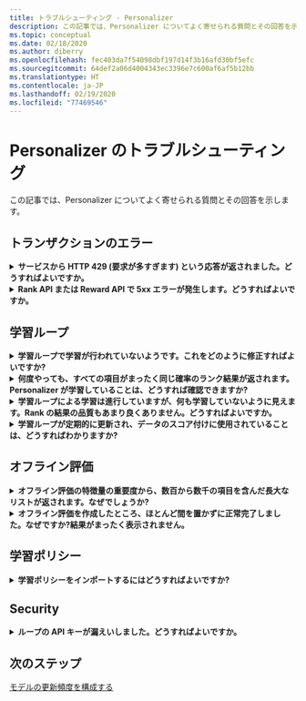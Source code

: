 ```yaml
---
title: トラブルシューティング - Personalizer
description: この記事では、Personalizer についてよく寄せられる質問とその回答を示します。
ms.topic: conceptual
ms.date: 02/18/2020
ms.author: diberry
ms.openlocfilehash: fec403da7f54098dbf197d14f3b16afd30bf5efc
ms.sourcegitcommit: 64def2a06d4004343ec3396e7c600af6af5b12bb
ms.translationtype: HT
ms.contentlocale: ja-JP
ms.lasthandoff: 02/19/2020
ms.locfileid: "77469546"
---
```

# <a name="personalizer-troubleshooting"></a>Personalizer のトラブルシューティング

この記事では、Personalizer についてよく寄せられる質問とその回答を示します。

## <a name="transaction-errors"></a>トランザクションのエラー

<details>
<summary><b>サービスから HTTP 429 (要求が多すぎます) という応答が返されました。どうすればよいですか。</b></summary>

**回答**: Personalizer インスタンスの作成時に無料の価格レベルを選択した場合、許容される Rank 要求の数にクォータ制限が存在します。 Azure portal の Personalizer リソースの [メトリック] ペインで Rank API の API 呼び出しレートを確認し、選択した価格レベルのしきい値を超える呼び出しボリュームになりそうな場合は、[価格レベル] ペインで価格レベルを調整してください。

</details>

<details>
<summary><b>Rank API または Reward API で 5xx エラーが発生します。どうすればよいですか。</b></summary>

**回答**: これらの問題をユーザーが意識する必要はありません。 問題が継続的に発生する場合は、Azure portal で Personalizer リソースの **[サポート + トラブルシューティング]** セクションにある **[新しいサポート リクエスト]** を選択して、サポートにお問い合わせください。

</details>

## <a name="learning-loop"></a>学習ループ

<details>
<summary>
<b>学習ループで学習が行われていないようです。これをどのように修正すればよいですか?</b></summary>

**回答**: 学習ループでは、ランキング呼び出しによる優先順位の設定を効果的に行う前に、数千の報酬呼び出しが必要です。

学習ループの現在の動作に不安がある場合は、[オフライン評価](concepts-offline-evaluation.md)を実行し、修正された学習ポリシーを適用してください。

</details>

<details>
<summary><b>何度やっても、すべての項目がまったく同じ確率のランク結果が返されます。Personalizer が学習していることは、どうすれば確認できますか?</b></summary>

**回答**: Personalizer は、開始直後でモデルが "_空_" であるときや、Personalizer ループをリセットした時点でモデルがまだ "**モデルの更新頻度**" 期間内にあるとき、Rank API の結果として同じ確率を返します。

新しい更新期間が始まって、更新されたモデルが使用されると、確率が変化します。

</details>

<details>
<summary><b>学習ループによる学習は進行していますが、何も学習していないように見えます。Rank の結果の品質もあまり良くありません。どうすればよいですか。</b></summary>

**回答**:
* その Personalizer リソース (学習ループ) について、Azure portal で 1 回の評価を完了し、適用したことを確認します。
* Reward API を介してすべての報酬が送信され、処理されたことを確認します。

</details>


<details>
<summary><b>学習ループが定期的に更新され、データのスコア付けに使用されていることは、どうすればわかりますか?</b></summary>

**回答**: モデルの最終更新時刻は、Azure portal の **[モデルと学習設定]** ページで確認できます。 古いタイムスタンプが表示される場合、Rank と Reward の呼び出しを送信していないことが原因と考えられます。 サービスに受信データがなければ、学習は更新されません。 学習ループの更新頻度が不十分であると感じる場合は、ループの **[モデルの更新頻度]** を編集できます。

</details>

## <a name="offline-evaluations"></a>オフライン評価

<details>
<summary><b>オフライン評価の特徴量の重要度から、数百から数千の項目を含んだ長大なリストが返されます。なぜでしょうか?</b></summary>

**回答**: 一般に、タイムスタンプ、ユーザー ID、または、その他なんらかの粒度の細かい特徴が送信されたことが原因で発生します。

</details>

<details>
<summary><b>オフライン評価を作成したところ、ほとんど間を置かずに正常完了しました。なぜですか?結果がまったく表示されません。</b></summary>

**回答**: オフライン評価には、その期間のイベントから得られるトレーニング済みのモデル データが使用されます。 評価の開始時刻から終了時刻までの期間内のデータを送信しなかった場合は、結果が得られることなく完了します。 Personalizer にイベントが送信済みであることがわかっている時間範囲を選択して、新しいオフライン評価を送信してください。

</details>


## <a name="learning-policy"></a>学習ポリシー

<details>
<summary><b>学習ポリシーをインポートするにはどうすればよいですか?</b></summary>

**回答**: [学習ポリシーの概念](concept-active-learning.md#understand-learning-policy-settings)と、新しい学習ポリシーを[適用する方法](how-to-learning-policy.md)をご覧ください。 学習ポリシーを選択したくない場合は、[オフライン評価](how-to-offline-evaluation.md)を使用すれば、現在のイベントに基づいて、学習ポリシーを提示することができます。

</details>

## <a name="security"></a>Security

<details>
<summary><b>ループの API キーが漏えいしました。どうすればよいですか。</b></summary>

**回答**: もう一方のキーを使用するようにクライアントをスワップした後で、キーを再生成することができます。 2 つのキーを使用することで、ダウンタイムを生じさせることなく、徐々にキーを伝達することができます。 この作業は、セキュリティ対策として定期的に実施することをお勧めします。

</details>

## <a name="next-steps"></a>次のステップ

[モデルの更新頻度を構成する](how-to-settings.md#model-update-frequency)